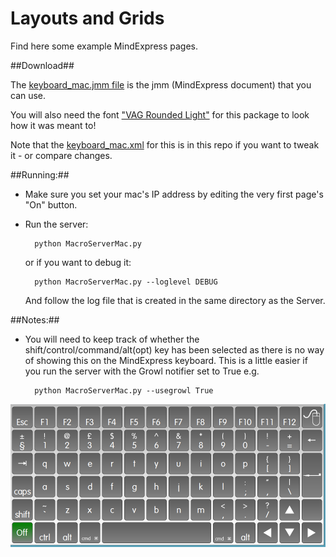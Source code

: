 Layouts and Grids
=================

Find here some example MindExpress pages.

##Download##

The [keyboard_mac.jmm file](http://macroservermac.s3.amazonaws.com/keyboard_mac.jmm) is the jmm (MindExpress document) that you can use. 

You will also need the font ["VAG Rounded Light"](http://www.fonts101.com/fonts/view/Uncategorized/39723/VAGRoundedLightSSi) for this package to look how it was meant to!

Note that the [keyboard\_mac.xml](keyboard_mac.xml) for this is in this repo if you want to tweak it - or compare changes. 

##Running:##

* Make sure you set your mac's IP address by editing the very first page's "On" button.
* Run the server:
    
        python MacroServerMac.py 
    
    or if you want to debug it:

        python MacroServerMac.py --loglevel DEBUG

    And follow the log file that is created in the same directory as the Server. 

##Notes:##

* You will need to keep track of whether the shift/control/command/alt(opt) key has been selected as there is no way of showing this on the MindExpress keyboard. This is a little easier if you run the server with the Growl notifier set to True e.g.
    
        python MacroServerMac.py --usegrowl True


!['Screenshot of the first keyboard made'](ScreenShotMacMindExpress1.png)

